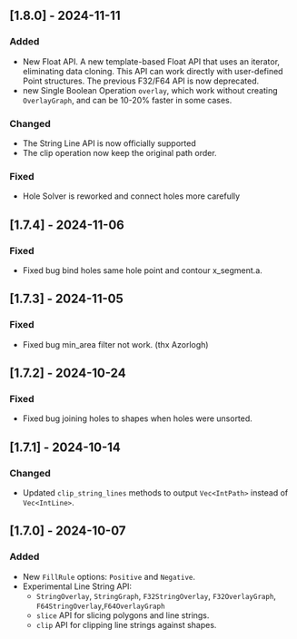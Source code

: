 ## [1.8.0] - 2024-11-11
### Added
- New Float API. A new template-based Float API that uses an iterator, eliminating data cloning. This API can work directly with user-defined Point structures. The previous F32/F64 API is now deprecated. 
- new Single Boolean Operation `overlay`, which work without creating `OverlayGraph`, and can be 10-20% faster in some cases.
### Changed
- The String Line API is now officially supported
- The clip operation now keep the original path order.
### Fixed
- Hole Solver is reworked and connect holes more carefully

## [1.7.4] - 2024-11-06
### Fixed
- Fixed bug bind holes same hole point and contour x_segment.a.
 
## [1.7.3] - 2024-11-05
### Fixed
- Fixed bug min_area filter not work. (thx Azorlogh)

## [1.7.2] - 2024-10-24
### Fixed
- Fixed bug joining holes to shapes when holes were unsorted.

## [1.7.1] - 2024-10-14
### Changed
- Updated `clip_string_lines` methods to output `Vec<IntPath>` instead of `Vec<IntLine>`.

## [1.7.0] - 2024-10-07
### Added
- New `FillRule` options: `Positive` and `Negative`.
- Experimental Line String API:
  - `StringOverlay`, `StringGraph`, `F32StringOverlay`, `F32OverlayGraph`, `F64StringOverlay`,`F64OverlayGraph`
  - `slice` API for slicing polygons and line strings.
  - `clip` API for clipping line strings against shapes.
